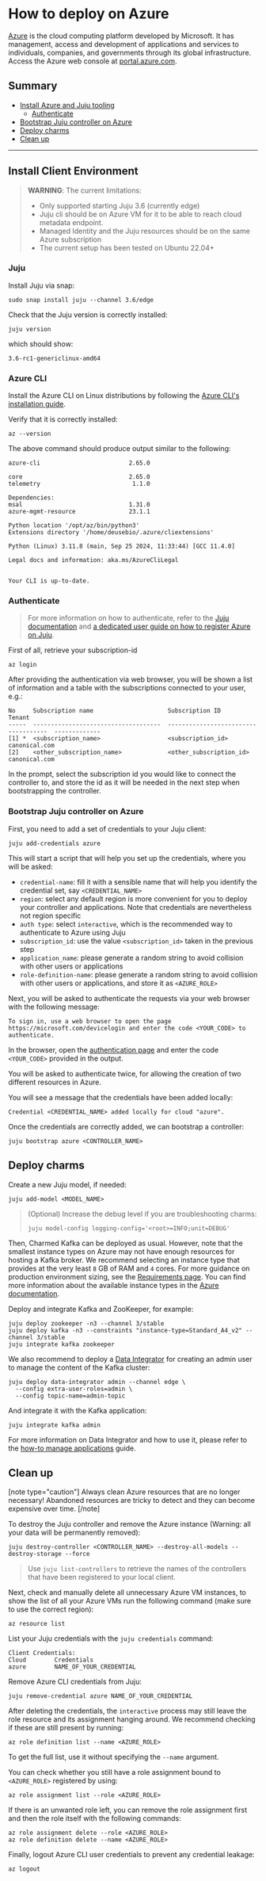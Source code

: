 # How to deploy on Azure

[Azure](https://azure.com/) is the cloud computing platform developed by Microsoft. It has management, access and development of applications and services to individuals, companies, and governments through its global infrastructure. Access the Azure web console at [portal.azure.com](https://portal.azure.com/).

## Summary

* [Install Azure and Juju tooling](#install-client-environment)
  * [Authenticate](#authenticate)
* [Bootstrap Juju controller on Azure](#bootstrap-juju-controller-on-azure)
* [Deploy charms](#deploy-charms)
* [Clean up](#clean-up)

---

## Install Client Environment

> **WARNING**: The current limitations:
> * Only supported starting Juju 3.6 (currently edge)
> * Juju cli should be on Azure VM for it to be able to reach cloud metadata endpoint.
> * Managed Identity and the Juju resources should be on the same Azure subscription
> * The current setup has been tested on Ubuntu 22.04+

### Juju 

Install Juju via snap:

```shell
sudo snap install juju --channel 3.6/edge
```

Check that the Juju version is correctly installed:

```shell
juju version
```

which should show:

```shell
3.6-rc1-genericlinux-amd64
```

### Azure CLI

Install the Azure CLI on Linux distributions by following the [Azure CLI's installation guide](https://learn.microsoft.com/en-us/cli/azure/install-azure-cli-linux?pivots=apt).

Verify that it is correctly installed:

```shell
az --version
```

The above command should produce output similar to the following:

```shell
azure-cli                         2.65.0

core                              2.65.0
telemetry                          1.1.0

Dependencies:
msal                              1.31.0
azure-mgmt-resource               23.1.1

Python location '/opt/az/bin/python3'
Extensions directory '/home/deusebio/.azure/cliextensions'

Python (Linux) 3.11.8 (main, Sep 25 2024, 11:33:44) [GCC 11.4.0]

Legal docs and information: aka.ms/AzureCliLegal


Your CLI is up-to-date.
```

### Authenticate

> For more information on how to authenticate, refer to the [Juju documentation](/t/the-microsoft-azure-cloud-and-juju/1086) and [a dedicated user guide on how to register Azure on Juju](/t/how-to-use-juju-with-microsoft-azure/15219).

First of all, retrieve your subscription-id

```shell
az login
```

After providing the authentication via web browser, you will be shown a list of information and a table with the subscriptions connected to your user, e.g.:

```shell
No     Subscription name                     Subscription ID                       Tenant
-----  ------------------------------------  ------------------------------------  -------------
[1] *  <subscription_name>                   <subscription_id>                     canonical.com
[2]    <other_subscription_name>             <other_subscription_id>               canonical.com
```

In the prompt, select the subscription id you would like to connect the controller to, and store the id 
as it will be needed in the next step when bootstrapping the controller. 

### Bootstrap Juju controller on Azure

First, you need to add a set of credentials to your Juju client:

```shell
juju add-credentials azure
```

This will start a script that will help you set up the credentials, where you will be asked:

* `credential-name`: fill it with a sensible name that will help you identify the credential set, say `<CREDENTIAL_NAME>`
* `region`: select any default region is more convenient for you to deploy your controller and applications. Note that credentials are nevertheless not region specific
* `auth type`: select `interactive`, which is the recommended way to authenticate to Azure using Juju
* `subscription_id`: use the value `<subscription_id>` taken in the previous step
* `application_name`: please generate a random string to avoid collision with other users or applications
* `role-definition-name`: please generate a random string to avoid collision with other users or applications, and store it as `<AZURE_ROLE>`

Next, you will be asked to authenticate the requests via your web browser with the following message:

```shell
To sign in, use a web browser to open the page https://microsoft.com/devicelogin and enter the code <YOUR_CODE> to authenticate.
```

In the browser, open the [authentication page](https://microsoft.com/devicelogin) and enter the code `<YOUR_CODE>` provided in the output. 

You will be asked to authenticate twice, for allowing the creation of two different resources in Azure.

You will see a message that the credentials have been added locally:

```shell
Credential <CREDENTIAL_NAME> added locally for cloud "azure".
```

Once the credentials are correctly added, we can bootstrap a controller:

```shell
juju bootstrap azure <CONTROLLER_NAME>
```

## Deploy charms

Create a new Juju model, if needed:

```shell
juju add-model <MODEL_NAME>
```

> (Optional) Increase the debug level if you are troubleshooting charms:
> ```shell
> juju model-config logging-config='<root>=INFO;unit=DEBUG'
> ```

Then, Charmed Kafka can be deployed as usual. However, note that the smallest instance types on Azure may not have enough resources for hosting 
a Kafka broker. We recommend selecting an instance type that provides at the very least `8` GB of RAM and `4` cores.
For more guidance on production environment sizing, see the [Requirements page](/t/charmed-kafka-reference-requirements/10563).
You can find more information about the available instance types in the [Azure documentation](https://learn.microsoft.com/en-us/azure/virtual-machines/sizes/overview).

Deploy and integrate Kafka and ZooKeeper, for example:

```shell
juju deploy zookeeper -n3 --channel 3/stable
juju deploy kafka -n3 --constraints "instance-type=Standard_A4_v2" --channel 3/stable
juju integrate kafka zookeeper
```

We also recommend to deploy a [Data Integrator](https://charmhub.io/data-integrator) for creating an admin user to manage the content of the Kafka cluster:

```shell
juju deploy data-integrator admin --channel edge \
  --config extra-user-roles=admin \
  --config topic-name=admin-topic
```

And integrate it with the Kafka application:

```shell
juju integrate kafka admin
```

For more information on Data Integrator and how to use it, please refer to the [how-to manage applications](/t/charmed-kafka-how-to-manage-app/10285) guide.

## Clean up

[note type="caution"]
Always clean Azure resources that are no longer necessary! Abandoned resources are tricky to detect and they can become expensive over time.
[/note]

To destroy the Juju controller and remove the Azure instance (Warning: all your data will be permanently removed):

```shell
juju destroy-controller <CONTROLLER_NAME> --destroy-all-models --destroy-storage --force
```

> Use `juju list-controllers` to retrieve the names of the controllers that have been registered to your local client. 

Next, check and manually delete all unnecessary Azure VM instances, to show the list of all your Azure VMs run the following command (make sure to use the correct region): 
```shell
az resource list
```

List your Juju credentials with the `juju credentials` command:

```shell
Client Credentials:
Cloud        Credentials
azure        NAME_OF_YOUR_CREDENTIAL
```

Remove Azure CLI credentials from Juju:

```shell
juju remove-credential azure NAME_OF_YOUR_CREDENTIAL
```

After deleting the credentials, the `interactive` process may still leave the role resource and its assignment hanging around. 
We recommend checking if these are still present by running:

```shell
az role definition list --name <AZURE_ROLE>
```

To get the full list, use it without specifying the `--name` argument. 

You can check whether you still have a 
role assignment bound to `<AZURE_ROLE>` registered by using:

```shell
az role assignment list --role <AZURE_ROLE>
```

If there is an unwanted role left, you can remove the role assignment first and then the role itself with the following commands:

```shell
az role assignment delete --role <AZURE_ROLE>
az role definition delete --name <AZURE_ROLE>
```

Finally, logout Azure CLI user credentials to prevent any credential leakage:

```shell
az logout 
```